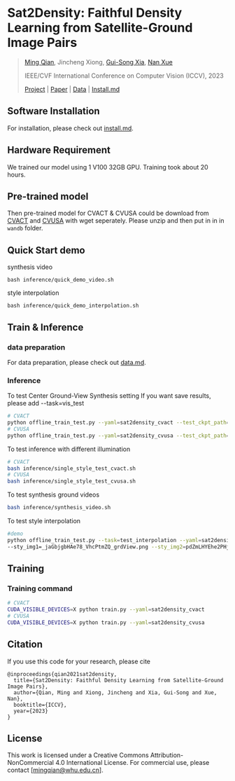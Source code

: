 # Sat2Density: Faithful Density Learning from Satellite-Ground Image Pairs

> [Ming Qian](https://qianmingduowan.github.io/), Jincheng Xiong, [Gui-Song Xia](http://www.captain-whu.com/xia_En.html), [Nan Xue](https://xuenan.net)
>
> IEEE/CVF International Conference on Computer Vision (ICCV), 2023
>
> [Project](https://sat2density.github.io/) | [Paper](https://arxiv.org/abs/2303.14672) | [Data]() | [Install.md]()


## Software Installation 
For installation, please check out [install.md](docs/INSTALL.md).


## Hardware Requirement
We trained our model using 1 V100 32GB GPU. Training took about 20 hours.




## Pre-trained model
Then pre-trained model for CVACT & CVUSA could be download from [CVACT](https://github.com/sat2density/checkpoints/releases/download/cvact/run-20230219_141512-2u87bj8w.zip) and [CVUSA](https://github.com/sat2density/checkpoints/releases/download/cvusa/run-20230303_142752-2cqv8uh4.zip) with wget seperately.
Please unzip and then put in in in `wandb` folder.

## Quick Start demo
synthesis video

`
bash inference/quick_demo_video.sh
`

style interpolation

`
bash inference/quick_demo_interpolation.sh
`

## Train & Inference
### data preparation
For data preparation, please check out [data.md](dataset/INSTALL.md).


### Inference

To test Center Ground-View Synthesis setting
If you want save results, please add --task=vis_test
```bash
# CVACT
python offline_train_test.py --yaml=sat2density_cvact --test_ckpt_path=2u87bj8w
# CVUSA
python offline_train_test.py --yaml=sat2density_cvusa --test_ckpt_path=2cqv8uh4
```

To test inference with different illumination
```bash
# CVACT
bash inference/single_style_test_cvact.sh
# CVUSA
bash inference/single_style_test_cvusa.sh
```

To test synthesis ground videos
```bash
bash inference/synthesis_video.sh
```

To test style interpolation
```bash 
#demo
python offline_train_test.py --task=test_interpolation --yaml=sat2density_cvact --test_ckpt_path=2u87bj8w 
--sty_img1=_jaGbjgbHAe78_VhcPtmZQ_grdView.png --sty_img2=pdZmLHYEhe2PHj_8-WHMhw_grdView.png --demo_img=VAMM6sIEbYAY5E6ZD_RMKg_satView_polish.png
```



## Training

### Training command

```bash
# CVACT
CUDA_VISIBLE_DEVICES=X python train.py --yaml=sat2density_cvact
# CVUSA
CUDA_VISIBLE_DEVICES=X python train.py --yaml=sat2density_cvusa
```

## Citation
If you use this code for your research, please cite

```
@inproceedings{qian2021sat2density,
  title={Sat2Density: Faithful Density Learning from Satellite-Ground Image Pairs},
  author={Qian, Ming and Xiong, Jincheng and Xia, Gui-Song and Xue, Nan},
  booktitle={ICCV},
  year={2023}
}
```

## License
This work is licensed under a Creative Commons Attribution-NonCommercial 4.0 International License.
For commercial use, please contact [mingqian@whu.edu.cn].
